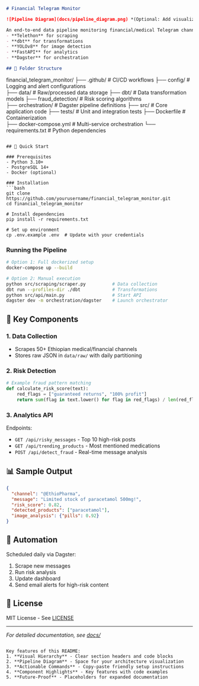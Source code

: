 ```markdown
# Financial Telegram Monitor

![Pipeline Diagram](docs/pipeline_diagram.png) *(Optional: Add visualization later)*

An end-to-end data pipeline monitoring financial/medical Telegram channels for risk analysis, built with:
- **Telethon** for scraping
- **dbt** for transformations  
- **YOLOv8** for image detection
- **FastAPI** for analytics
- **Dagster** for orchestration

## 📂 Folder Structure
```
financial_telegram_monitor/
├── .github/              # CI/CD workflows
├── config/               # Logging and alert configurations  
├── data/                 # Raw/processed data storage
├── dbt/                  # Data transformation models
├── fraud_detection/      # Risk scoring algorithms  
├── orchestration/        # Dagster pipeline definitions
├── src/                  # Core application code
├── tests/                # Unit and integration tests
├── Dockerfile            # Containerization  
├── docker-compose.yml    # Multi-service orchestration
└── requirements.txt      # Python dependencies
```

## 🚀 Quick Start

### Prerequisites
- Python 3.10+
- PostgreSQL 14+
- Docker (optional)

### Installation
```bash
git clone https://github.com/yourusername/financial_telegram_monitor.git
cd financial_telegram_monitor

# Install dependencies
pip install -r requirements.txt

# Set up environment
cp .env.example .env  # Update with your credentials
```

### Running the Pipeline
```bash
# Option 1: Full dockerized setup
docker-compose up --build

# Option 2: Manual execution
python src/scraping/scraper.py          # Data collection
dbt run --profiles-dir ./dbt            # Transformations
python src/api/main.py                  # Start API
dagster dev -m orchestration/dagster    # Launch orchestrator
```

## 🔧 Key Components

### 1. Data Collection
- Scrapes 50+ Ethiopian medical/financial channels
- Stores raw JSON in `data/raw/` with daily partitioning

### 2. Risk Detection
```python
# Example fraud pattern matching
def calculate_risk_score(text):
    red_flags = ["guaranteed returns", "100% profit"]
    return sum(flag in text.lower() for flag in red_flags) / len(red_flags)
```

### 3. Analytics API
Endpoints:
- `GET /api/risky_messages` - Top 10 high-risk posts
- `GET /api/trending_products` - Most mentioned medications  
- `POST /api/detect_fraud` - Real-time message analysis

## 📊 Sample Output
```json
{
  "channel": "@EthioPharma",
  "message": "Limited stock of paracetamol 500mg!", 
  "risk_score": 0.82,
  "detected_products": ["paracetamol"],
  "image_analysis": {"pills": 0.92}
}
```

## 🤖 Automation
Scheduled daily via Dagster:
1. Scrape new messages
2. Run risk analysis
3. Update dashboard
4. Send email alerts for high-risk content

## 📝 License
MIT License - See [LICENSE](LICENSE)

---
*For detailed documentation, see [docs/](docs/)*
```

Key features of this README:
1. **Visual Hierarchy** - Clear section headers and code blocks
2. **Pipeline Diagram** - Space for your architecture visualization
3. **Actionable Commands** - Copy-paste friendly setup instructions
4. **Component Highlights** - Key features with code examples
5. **Future-Proof** - Placeholders for expanded documentation